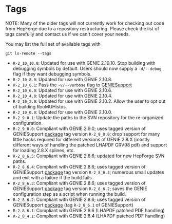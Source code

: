 # Tags

NOTE: Many of the older tags will not currently work for checking out code
from HepForge due to a repository restructuring. Please check the list of 
tags carefully and contact us if we can't cover your needs.

You may list the full set of available tags with

    git ls-remote --tags

* `R-2_10_10.0`: Updated for use with GENIE 2.10.10. Stop building with
debugging symbols by default. Users should now supply a `-d/--debug` flag
if they want debugging symbols.
* `R-2_10_8.0`: Updated for use with GENIE 2.10.8.
* `R-2_10_6.1`: Pass the `-v/--verbose` flag to 
[GENIESupport](https://github.com/GENIEMC/GENIESupport)
* `R-2_10_6.0`: Updated for use with GENIE 2.10.6.
* `R-2_10_4.0`: Updated for use with GENIE 2.10.4.
* `R-2_10_2.0`: Updated for use with GENIE 2.10.2. Allow the user to opt
out of building RooMUHistos.
* `R-2_10_0.0`: Updated for use with GENIE 2.10.0.
* `R-2_9_0.1`: Update the paths to the SVN repository for the re-organized
configuration.
* `R-2_9_0.0`: Compliant with GENIE 2.9.0; uses tagged version of GENIESupport
[package](https://github.com/GENIEMC/GENIESupport) tag version `R-2_9_0.0`;
drop support for many little hacks required for different versions of GENIE
2.8.X (mostly different ways of handling the patched LHAPDF GRV98 pdf) and
support for loading 2.8.X splines, etc.
* `R-2_8_6.5`: Compliant with GENIE 2.8.6; updated for new HepForge SVN
paths.
* `R-2_8_6.4`: Compliant with GENIE 2.8.6; uses tagged version of GENIESupport
[package](https://github.com/GENIEMC/GENIESupport) tag version `R-2_8_6.3`;
numerous small updates and exit with a failure if the build fails. 
* `R-2_8_6.3`: Compliant with GENIE 2.8.6; uses tagged version of GENIESupport
[package](https://github.com/GENIEMC/GENIESupport) tag version `R-2_8_6.2`;
saves the GENIE configuration step as a script when running the build.
* `R-2_8_6.2`: Compliant with GENIE 2.8.6; uses tagged version of GENIESupport
[package](https://github.com/GENIEMC/GENIESupport) (tag `R-2_8_6.1` of
GENIESupport)
* `R-2_8_6.1`: Compliant with GENIE 2.8.6 (LHAPDF patched PDF handling)
* `R-2_8_4.1`: Compliant with GENIE 2.8.4 (LHAPDF patched PDF handling)
